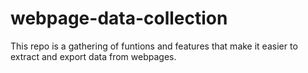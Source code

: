 # webpage-data-collection
This repo is a gathering of funtions and features that make it easier to extract and export data from webpages.

